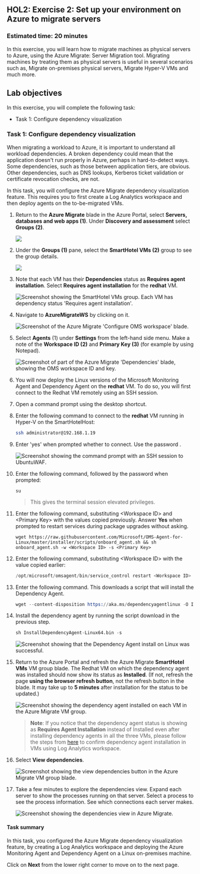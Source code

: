 ## HOL2: Exercise 2: Set up your environment on Azure to migrate servers

### Estimated time: 20 minutes

In this exercise, you will learn how to migrate machines as physical servers to Azure, using the Azure Migrate: Server Migration tool. Migrating machines by treating them as physical servers is useful in several scenarios such as, Migrate on-premises physical servers, Migrate Hyper-V VMs and much more.

## Lab objectives

In this exercise, you will complete the following task:

- Task 1: Configure dependency visualization

### Task 1: Configure dependency visualization

When migrating a workload to Azure, it is important to understand all workload dependencies. A broken dependency could mean that the application doesn't run properly in Azure, perhaps in hard-to-detect ways. Some dependencies, such as those between application tiers, are obvious. Other dependencies, such as DNS lookups, Kerberos ticket validation or certificate revocation checks, are not.

In this task, you will configure the Azure Migrate dependency visualization feature. This requires you to first create a Log Analytics workspace and then deploy agents on the to-be-migrated VMs.

1. Return to the **Azure Migrate** blade in the Azure Portal, select **Servers, databases and web apps (1)**. Under **Discovery and assessment** select **Groups (2)**.

    ![](Images/upd-nwgrpopen.png)   

2. Under the **Groups (1)** pane, select the **SmartHotel VMs (2)** group to see the group details. 

    ![](Images/upd-hol1-e2-t2-s2.png)  

3. Note that each VM has their **Dependencies** status as **Requires agent installation**. Select **Requires agent installation** for the **redhat** VM.

    ![Screenshot showing the SmartHotel VMs group. Each VM has dependency status 'Requires agent installation'.](Images/upd-hol2-e2-s3.png "SmartHotel VMs server group")

4. Navigate to **AzureMigrateWS<inject key="DeploymentID" enableCopy="false" />** by clicking on it.

    ![Screenshot of the Azure Migrate 'Configure OMS workspace' blade.](Images/omsworkspace.png "OMS Workspace settings")

7. Select **Agents** (1) under **Settings** from the left-hand side menu. Make a note of the **Workspace ID (2)** and **Primary Key (3)** (for example by using Notepad).

    ![Screenshot of part of the Azure Migrate 'Dependencies' blade, showing the OMS workspace ID and key.](Images/upd-workspace-id-key1.png "OMS Workspace ID and primary key")

8. You will now deploy the Linux versions of the Microsoft Monitoring Agent and Dependency Agent on the **redhat** VM. To do so, you will first connect to the Redhat VM remotely using an SSH session.

9. Open a command prompt using the desktop shortcut.  

10. Enter the following command to connect to the **redhat** VM running in Hyper-V on the SmartHotelHost:

    ```bash
    ssh administrator@192.168.1.19
    ```

11. Enter 'yes' when prompted whether to connect. Use the password **<inject key="SmartHotel Admin Password" />**.

    ![Screenshot showing the command prompt with an SSH session to UbuntuWAF.](Images/upd-ssh.png "SSH session with UbuntuWAF")

12. Enter the following command, followed by the password **<inject key="SmartHotel Admin Password" />** when prompted:
  
    ```
    su
    ```

    > This gives the terminal session elevated privileges.

13. Enter the following command, substituting \<Workspace ID\> and \<Primary Key\> with the values copied previously. Answer **Yes** when prompted to restart services during package upgrades without asking.  

    ```
    wget https://raw.githubusercontent.com/Microsoft/OMS-Agent-for-Linux/master/installer/scripts/onboard_agent.sh && sh onboard_agent.sh -w <Workspace ID> -s <Primary Key>
    ```

14. Enter the following command, substituting \<Workspace ID\> with the value copied earlier:

    ```s
    /opt/microsoft/omsagent/bin/service_control restart <Workspace ID>
    ```

15. Enter the following command. This downloads a script that will install the Dependency Agent.

    ```s
    wget --content-disposition https://aka.ms/dependencyagentlinux -O InstallDependencyAgent-Linux64.bin
    ```

16. Install the dependency agent by running the script download in the previous step.

    ```s
    sh InstallDependencyAgent-Linux64.bin -s
    ```

    ![Screenshot showing that the Dependency Agent install on Linux was successful.](Images/upd-da-linux-done.png "Dependency Agent installation was successful")
    

17. Return to the Azure Portal and refresh the Azure Migrate **SmartHotel VMs** VM group blade. The Redhat VM on which the dependency agent was installed should now show its status as **Installed**. (If not, refresh the page **using the browser refresh button**, not the refresh button in the blade.  It may take up to **5 minutes** after installation for the status to be updated.)

    ![Screenshot showing the dependency agent installed on each VM in the Azure Migrate VM group.](Images/upd-Linux-depencyagent.png "Dependency agent installed")
   
    >**Note**: If you notice that the dependency agent status is showing as **Requires Agent Installation** instead of Installed even after installing dependency agents in all the three VMs, please follow the steps from [here](https://github.com/CloudLabsAI-Azure/Know-Before-You-Go/blob/main/AIW-KBYG/AIW-Infrastructure-Migration.md#4-exercise1---task6---step1) to confirm dependency agent installation in VMs using Log Analytics workspace.
 
18. Select **View dependencies**.

    ![Screenshot showing the view dependencies button in the Azure Migrate VM group blade.](Images/upd-view-dependencies.png "View dependencies")
   
19. Take a few minutes to explore the dependencies view. Expand each server to show the processes running on that server. Select a process to see the process information. See which connections each server makes.

    ![Screenshot showing the dependencies view in Azure Migrate.](Images/upd-dependencies1.png "Dependency map")
 
#### Task summary 

In this task, you configured the Azure Migrate dependency visualization feature, by creating a Log Analytics workspace and deploying the Azure Monitoring Agent and Dependency Agent on a Linux on-premises machine.

Click on **Next** from the lower right corner to move on to the next page.
